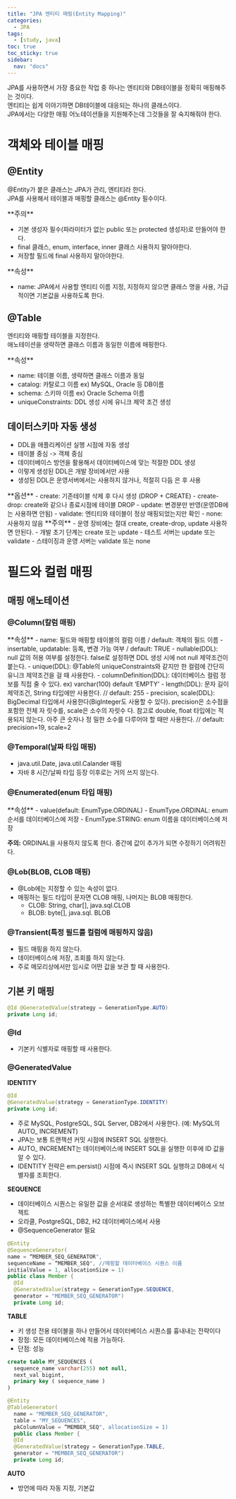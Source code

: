 ```yaml
---
title: "JPA 엔티티 매핑(Entity Mapping)"
categories:
  - JPA
tags:
  - [study, java]
toc: true
toc_sticky: true
sidebar: 
  nav: "docs"
---
```

JPA를 사용하면서 가장 중요한 작업 중 하나는 엔티티와 DB테이블을 정확히 매핑해주는 것이다.   
엔티티는 쉽게 이야기하면 DB테이블에 대응되는 하나의 클래스이다.   
JPA에서는 다양한 매핑 어노테이션들을 지원해주는데 그것들을 잘 숙지해줘야 한다.
# 객체와 테이블 매핑
## @Entity
@Entity가 붙은 클래스는 JPA가 관리, 엔티티라 한다.   
JPA를 사용해서 테이블과 매핑할 클래스는 @Entity 필수이다.  

<span style="font-size:1.1em">
**주의**
</span>

- 기본 생성자 필수(파라미터가 없는 public 또는 protected 생성자)로 만들어야 한다.
- final 클래스, enum, interface, inner 클래스 사용하지 말아야한다.
- 저장할 필드에 final 사용하지 말아야한다.   

<span style="font-size:1.1em">
**속성**
</span>

- name: JPA에서 사용할 엔티티 이름 지정, 지정하지 않으면 클래스 명을 사용, 가급적이면 기본값을 사용하도록 한다.

## @Table
엔티티와 매핑할 테이블을 지정한다.   
애노테이션을 생략하면 클래스 이름과 동일한 이름에 매핑한다.    

<span style="font-size:1.1em">
**속성**
</span>

- name: 테이블 이름, 생략하면 클래스 이름과 동일
- catalog: 카탈로그 이름 ex) MySQL, Oracle 등 DB이름
- schema: 스키마 이름 ex) Oracle Schema 이름
- uniqueConstraints: DDL 생성 시에 유니크 제약 조건 생성

## 데이터스키마 자동 생성
- DDL을 애플리케이션 실행 시점에 자동 생성
-  테이블 중심 -> 객체 중심
- 데이터베이스 방언을 활용해서 데이터베이스에 맞는 적절한
DDL 생성
- 이렇게 생성된 DDL은 개발 장비에서만 사용
- 생성된 DDL은 운영서버에서는 사용하지 않거나, 적절히 다듬
은 후 사용   
    
<span style="font-size:1.1em">
**옵션**
</span>
- create: 기존테이블 삭제 후 다시 생성 (DROP + CREATE)
- create-drop: create와 같으나 종료시점에 테이블 DROP
- update: 변경분만 반영(운영DB에는 사용하면 안됨)
- validate: 엔티티와 테이블이 정상 매핑되었는지만 확인
- none: 사용하지 않음
<span style="font-size:1.1em">
**주의**
</span>
- 운영 장비에는 절대 create, create-drop, update 사용하면
안된다.
- 개발 초기 단계는 create 또는 update 
- 테스트 서버는 update 또는 validate 
- 스테이징과 운영 서버는 validate 또는 none

# 필드와 컬럼 매핑

## 매핑 애노테이션
### @Column(칼럼 매핑)
<span style="font-size:1.1em">
**속성**
</span> 
- name: 필드와 매핑할 테이블의 컬럼 이름 / default: 객체의 필드 이름
- insertable, updatable: 등록, 변경 가능 여부 / default: TRUE
- nullable(DDL): null 값의 허용 여부를 설정한다. false로 설정하면 DDL 생성 시에 not null 제약조건이 붙는다.
- unique(DDL): @Table의 uniqueConstraints와 같지만 한 컬럼에 간단히 유니크 제약조건을 걸 때 사용한다.
- columnDefinition(DDL): 데이터베이스 컬럼 정보를 직접 줄 수 있다. ex) varchar(100) default ‘EMPTY' 
- length(DDL): 문자 길이 제약조건, String 타입에만 사용한다. // default: 255
- precision, scale(DDL): BigDecimal 타입에서 사용한다(BigInteger도 사용할 수 있다). precision은 소수점을 포함한 전체 자 릿수를, scale은 소수의 자릿수
다. 참고로 double, float 타입에는 적용되지 않는다. 아주 큰 숫자나
정 밀한 소수를 다루어야 할 때만 사용한다.    
 // default: precision=19, scale=2

### @Temporal(날짜 타입 매핑)
- java.util.Date, java.util.Calander 매핑
- 자바 8 시간/날짜 타입 등장 이후로는 거의 쓰지 않는다.

### @Enumerated(enum 타입 매핑)
<span style="font-size:1.1em">
**속성**
</span> 
- value(default: EnumType.ORDINAL)
  - EnumType.ORDINAL: enum 순서를 데이터베이스에 저장
  - EnumType.STRING: enum 이름을 데이터베이스에 저장

__주의:__
ORDINAL을 사용하지 않도록 한다. 중간에 값이 추가가 되면 수정하기 어려워진다.

### @Lob(BLOB, CLOB 매핑)
- @Lob에는 지정할 수 있는 속성이 없다.
- 매핑하는 필드 타입이 문자면 CLOB 매핑, 나머지는 BLOB 매핑한다.
  - CLOB: String, char[], java.sql.CLOB
  - BLOB: byte[], java.sql. BLOB 

### @Transient(특정 필드를 컬럼에 매핑하지 않음)
- 필드 매핑을 하지 않는다.
- 데이터베이스에 저장, 조회를 하지 않는다.
- 주로 메모리상에서만 임시로 어떤 값을 보관 할 때 사용한다.

## 기본 키 매핑
```java
@Id @GeneratedValue(strategy = GenerationType.AUTO)
private Long id;
```
### @Id
- 기본키 식별자로 매핑할 때 사용한다.

### @GeneratedValue
**IDENTITY**
```java
@Id 
@GeneratedValue(strategy = GenerationType.IDENTITY) 
private Long id; 
```
  - 주로 MySQL, PostgreSQL, SQL Server, DB2에서 사용한다. (예: MySQL의 AUTO_ INCREMENT)
  - JPA는 보통 트랜잭션 커밋 시점에 INSERT SQL 실행한다.
  - AUTO_ INCREMENT는 데이터베이스에 INSERT SQL을 실행한 이후에 ID 값을 알 수 있다.
  - IDENTITY 전략은 em.persist() 시점에 즉시 INSERT SQL 실행하고 DB에서 식별자를 조회한다.
    
**SEQUENCE**
- 데이터베이스 시퀀스는 유일한 값을 순서대로 생성하는 특별한 데이터베이스 오브젝트
- 오라클, PostgreSQL, DB2, H2 데이터베이스에서 사용
- @SequenceGenerator 필요
```java
@Entity 
@SequenceGenerator( 
name = “MEMBER_SEQ_GENERATOR", 
sequenceName = “MEMBER_SEQ", //매핑할 데이터베이스 시퀀스 이름
initialValue = 1, allocationSize = 1) 
public class Member { 
  @Id 
  @GeneratedValue(strategy = GenerationType.SEQUENCE, 
  generator = "MEMBER_SEQ_GENERATOR") 
  private Long id; 
```
     
**TABLE**
- 키 생성 전용 테이블을 하나 만들어서 데이터베이스 시퀀스를 흉내내는 전략이다
- 장점: 모든 데이터베이스에 적용 가능하다.
- 단점: 성능

```sql
create table MY_SEQUENCES ( 
  sequence_name varchar(255) not null, 
  next_val bigint, 
  primary key ( sequence_name ) 
)
```
    
```java
@Entity 
@TableGenerator( 
  name = "MEMBER_SEQ_GENERATOR", 
  table = "MY_SEQUENCES", 
  pkColumnValue = “MEMBER_SEQ", allocationSize = 1) 
  public class Member { 
  @Id 
  @GeneratedValue(strategy = GenerationType.TABLE, 
  generator = "MEMBER_SEQ_GENERATOR") 
  private Long id; 
```


**AUTO**
- 방언에 따라 자동 지정, 기본값

